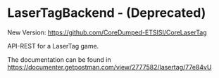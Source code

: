 # LaserTagBackend - (Deprecated)

New Version: https://github.com/CoreDumped-ETSISI/CoreLaserTag

API-REST for a LaserTag game.

The documentation can be found in https://documenter.getpostman.com/view/2777582/lasertag/77e84vU
